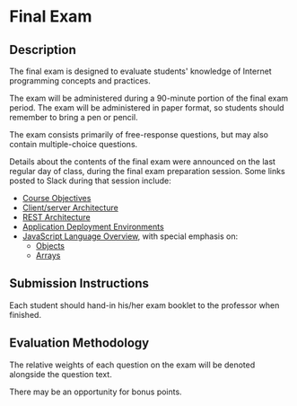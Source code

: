 # Final Exam

## Description

The final exam is designed to evaluate students' knowledge of Internet programming concepts and practices.

The exam will be administered during a 90-minute portion of the final exam period. The exam will be administered in paper format, so students should remember to bring a pen or pencil.

The exam consists primarily of free-response questions, but may also contain multiple-choice questions.

Details about the contents of the final exam were announced on the last regular day of class, during the final exam preparation session. Some links posted to Slack during that session include:

  + [Course Objectives](https://github.com/SCSU-CSC-Department/201701-csc-443-01/blob/master/README.md#objectives)
  + [Client/server Architecture](https://github.com/SCSU-CSC-Department/201701-csc-443-01/blob/master/notes/computer-networks/notes.md#clientserver)
  + [REST Architecture](https://github.com/SCSU-CSC-Department/201701-csc-443-01/blob/master/notes/computer-networks/rest-architecture.md#representational-state-transfer-rest)
  + [Application Deployment Environments](https://github.com/SCSU-CSC-Department/201701-csc-443-01/blob/master/notes/computer-networks/servers.md#deployment-environments)
  + [JavaScript Language Overview](https://github.com/SCSU-CSC-Department/201701-csc-443-01/blob/master/notes/javascript/notes.md), with special emphasis on:
    + [Objects](https://github.com/SCSU-CSC-Department/201701-csc-443-01/blob/master/notes/javascript/notes.md#objects)
    + [Arrays](https://github.com/SCSU-CSC-Department/201701-csc-443-01/blob/master/notes/javascript/notes.md#arrays)

## Submission Instructions

Each student should hand-in his/her exam booklet to the professor when finished.

## Evaluation Methodology

The relative weights of each question on the exam will be denoted alongside the question text.

There may be an opportunity for bonus points.
